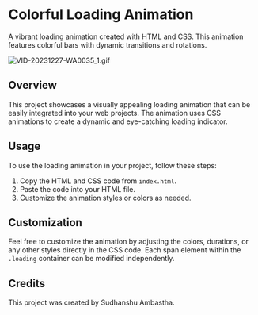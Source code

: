 # Colorful Loading Animation

A vibrant loading animation created with HTML and CSS. This animation features colorful bars with dynamic transitions and rotations.

![VID-20231227-WA0035_1.gif](https://github.com/Sudhanshu-Ambastha/Google-background/assets/135802131/5cb16dd7-8617-402b-9350-2abc7ded2427)

## Overview

This project showcases a visually appealing loading animation that can be easily integrated into your web projects. The animation uses CSS animations to create a dynamic and eye-catching loading indicator.

## Usage

To use the loading animation in your project, follow these steps:

1. Copy the HTML and CSS code from `index.html`.
2. Paste the code into your HTML file.
3. Customize the animation styles or colors as needed.

## Customization

Feel free to customize the animation by adjusting the colors, durations, or any other styles directly in the CSS code. Each span element within the `.loading` container can be modified independently.

## Credits

This project was created by Sudhanshu Ambastha.